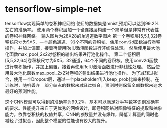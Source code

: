 # tensorflow-simple-net
tensorflow实现简单的卷积神经网络
使用的数据集是mnist,预期可以达到99.2%左右的准确率。
使用两个卷积层加一个全连接层构建一个简单但是非常有代表性的卷积神经网络。
输入图片为28X28的单通道数字图片
第一个卷积层[5,5,1,32]卷积核尺寸为5X5，一个颜色通道，32个不同的卷积核。使用conv2d函数进行卷积操作，并加上偏置，接着再使用RelU激活函数进行非线性处理。
然后使用最大池化函数max_pool_2x2对卷积的输出结果进行池化操作。
第二个卷积层[5,5,32,64]卷积核尺寸为5X5，32通道，64个不同的卷积核。使用conv2d函数进行卷积操作，并加上偏置，接着再使用RelU激活函数进行非线性处理。
然后使用最大池化函数max_pool_2x2对卷积的输出结果进行池化操作。
为了减轻过拟合，使用一个Dropout层，通过一个placeholder传入keep_prob比率来控制。在训练时，随机丢弃一部分结点的数据来减轻过拟合，预测时则保留全部数据来追求最好的预测性能。

这个CNN模型可以得到的准确率为99.2%，基本可以满足对手写数字识别准确率的要求。性能提升来自于更优秀的网络设计，即卷积网络对图像特征的提取和抽象能力。依靠卷积核的权值共享，CNN的参数量并没有爆炸，降低计算量的同时也减轻了过拟合，因此整个模型的性能也有较大的提升。
